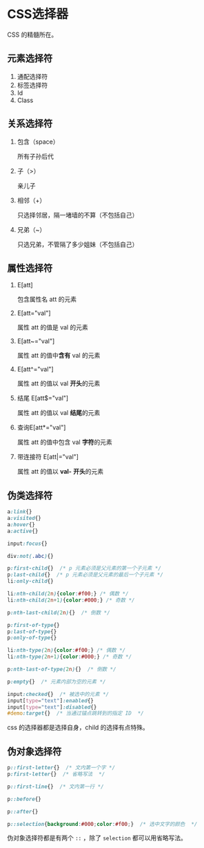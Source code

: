 # CSS选择器

CSS 的精髓所在。

## 元素选择符

1. 通配选择符
2. 标签选择符
3. Id
4. Class

## 关系选择符

1. 包含（space）

   所有子孙后代

2. 子（>）

   亲儿子

3. 相邻（+）

   只选择邻居，隔一堵墙的不算（不包括自己）

4. 兄弟（~）

   只选兄弟，不管隔了多少姐妹（不包括自己）

## 属性选择符

1. E[att]

   包含属性名 att 的元素

2. E[att="val"]

   属性 att 的值是 val 的元素

3. E[att~="val"]

   属性 att 的值中**含有** val 的元素

4. E[att^="val"]

   属性 att 的值以 val **开头**的元素

5. 结尾 E[att$="val"]

   属性 att 的值以 val **结尾**的元素

6. 查询E[att*="val"]

   属性 att 的值中包含 val **字符**的元素

7. 带连接符 E[att|="val"]

   属性 att 的值以 **val-** **开头**的元素

## 伪类选择符

```css
a:link{}
a:visited{}
a:hover{}
a:active{}

input:focus{}

div:not(.abc){}

p:first-child{}  /* p 元素必须是父元素的第一个子元素 */
p:last-child{}  /* p 元素必须是父元素的最后一个子元素 */
li:only-child{}

li:nth-child(2n){color:#f00;} /* 偶数 */
li:nth-child(2n+1){color:#000;} /* 奇数 */

p:nth-last-child(2n){}  /* 倒数 */

p:first-of-type{}
p:last-of-type{}
p:only-of-type{}

li:nth-type(2n){color:#f00;} /* 偶数 */
li:nth-type(2n+1){color:#000;} /* 奇数 */

p:nth-last-of-type(2n){}  /* 倒数 */

p:empty{}  /* 元素内部为空的元素 */

input:checked{}  /* 被选中的元素 */
input[type="text"]:enabled{}
input[type="text"]:disabled{}
#demo:target{}  /* 当通过锚点跳转到的指定 ID  */


```

css 的选择器都是选择自身，child 的选择有点特殊。

## 伪对象选择符

```css
p::first-letter{}  /* 文内第一个字 */
p:first-letter{}  /* 省略写法  */

p::first-line{}  /* 文内第一行 */

p::before{} 

p::after{} 

p::selection{background:#000;color:#f00;}  /* 选中文字的颜色  */
```

伪对象选择符都是有两个 `::` ，除了 `selection` 都可以用省略写法。